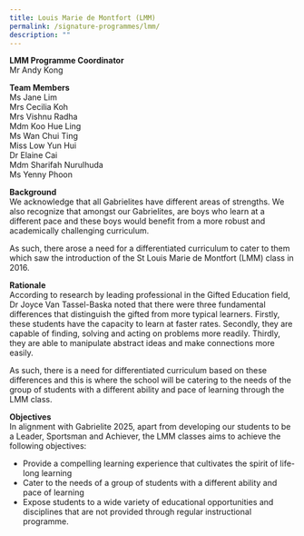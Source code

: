 ```yaml
---
title: Louis Marie de Montfort (LMM)
permalink: /signature-programmes/lmm/
description: ""
---
```

**LMM Programme Coordinator**   
Mr Andy Kong

  

**Team Members**  
Ms Jane Lim   
Mrs Cecilia Koh   
Mrs Vishnu Radha    
Mdm Koo Hue Ling   
Ms Wan Chui Ting   
Miss Low Yun Hui    
Dr Elaine Cai   
Mdm Sharifah Nurulhuda   
Ms Yenny Phoon

  

**Background**     
We acknowledge that all Gabrielites have different areas of strengths. We also recognize that amongst our Gabrielites, are boys who learn at a different pace and these boys would benefit from a more robust and academically challenging curriculum. 

As such, there arose a need for a differentiated curriculum to cater to them which saw the introduction of the St Louis Marie de Montfort (LMM) class in 2016.

  

**Rationale**      
According to research by leading professional in the Gifted Education field, Dr Joyce Van Tassel-Baska noted that there were three fundamental differences that distinguish the gifted from more typical learners. Firstly, these students have the capacity to learn at faster rates. Secondly, they are capable of finding, solving and acting on problems more readily. Thirdly, they are able to manipulate abstract ideas and make connections more easily.

As such, there is a need for differentiated curriculum based on these differences and this is where the school will be catering to the needs of the group of students with a different ability and pace of learning through the LMM class.

  

**Objectives**     
In alignment with Gabrielite 2025, apart from developing our students to be a Leader, Sportsman and Achiever, the LMM classes aims to achieve the following objectives:
* Provide a compelling learning experience that cultivates the spirit of life-long learning
* Cater to the needs of a group of students with a different ability and pace of learning
* Expose students to a wide variety of educational opportunities and disciplines that are not provided through regular instructional programme.